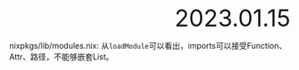 <div style="text-align:right; font-size:3em;">2023.01.15</div>

nixpkgs/lib/modules.nix:
从`loadModule`可以看出，imports可以接受Function、Attr、路径，不能够嵌套List。
